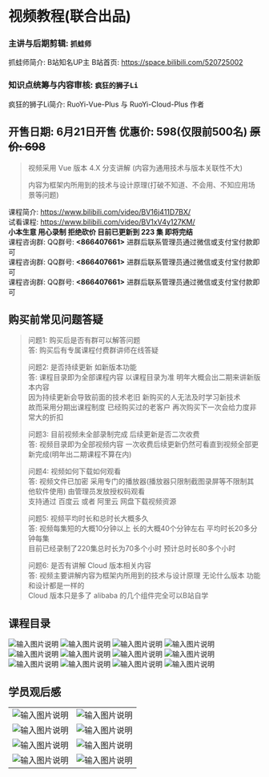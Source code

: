 # 视频教程(联合出品)

### 主讲与后期剪辑: `抓蛙师` 

抓蛙师简介: B站知名UP主 B站首页: https://space.bilibili.com/520725002

### 知识点统筹与内容审核: `疯狂的狮子Li`

疯狂的狮子Li简介: RuoYi-Vue-Plus 与 RuoYi-Cloud-Plus 作者

## 开售日期: 6月21日开售 优惠价: 598(仅限前500名) ~~原价: 698~~

> 视频采用 Vue 版本 4.X 分支讲解 (内容为通用技术与版本关联性不大)
>
> 内容为框架内所用到的技术与设计原理(打破不知道、不会用、不知应用场景等问题)

课程简介: https://www.bilibili.com/video/BV16j411D7BX/
<br>
试看课程: https://www.bilibili.com/video/BV1xV4y127KM/
<br>
**小本生意 用心录制 拒绝砍价 目前已更新到 223 集 即将完结**<br>
课程咨询群: QQ群号: **<866407661>** 进群后联系管理员通过微信或支付宝付款即可<br>
课程咨询群: QQ群号: **<866407661>** 进群后联系管理员通过微信或支付宝付款即可<br>
课程咨询群: QQ群号: **<866407661>** 进群后联系管理员通过微信或支付宝付款即可<br>

## 购买前常见问题答疑
> 问题1: 购买后是否有群可以解答问题<br>
> 答: 购买后有专属课程付费群讲师在线答疑
> 
> 问题2: 是否持续更新 如新版本功能<br>
> 答: 课程目录即为全部课程内容 以课程目录为准 明年大概会出二期来讲新版本内容<br>
> 因为持续更新会导致前面的技术老旧 新购买的人无法及时学习新技术<br>
> 故而采用分期出课程制度 已经购买过的老客户 再次购买下一次会给力度非常大的折扣
> 
> 问题3: 目前视频未全部录制完成 后续更新是否二次收费<br>
> 答: 视频目录即为全部视频内容 一次收费后续更新仍然可看直到视频全部更新完成(明年出二期课程不算在内)
>
> 问题4: 视频如何下载如何观看<br>
> 答: 视频文件已加密 采用专门的播放器(播放器只限制截图录屏等不限制其他软件使用) 由管理员发放授权码观看<br>
> 支持通过 百度云 或者 阿里云 网盘下载视频资源
>
> 问题5: 视频平均时长和总时长大概多久<br>
> 答: 视频每集短的大概10分钟以上 长的大概40个分钟左右 平均时长20多分钟每集<br>
> 目前已经录制了220集总时长为70多个小时 预计总时长80多个小时
> 
> 问题6: 是否有讲解 Cloud 版本相关内容<br>
> 答: 视频主要讲解内容为框架内所用到的技术与设计原理 无论什么版本 功能和设计都是一样的<br>
> Cloud 版本只是多了 alibaba 的几个组件完全可以B站自学

## 课程目录

![输入图片说明](https://foruda.gitee.com/images/1695105467795304336/58fcd6db_1766278.png "屏幕截图")
![输入图片说明](https://foruda.gitee.com/images/1695105494170842444/10f98fed_1766278.png "屏幕截图")
![输入图片说明](https://foruda.gitee.com/images/1695105523526589287/f131c614_1766278.png "屏幕截图")
![输入图片说明](https://foruda.gitee.com/images/1695105547992880680/9f4137f3_1766278.png "屏幕截图")
![输入图片说明](https://foruda.gitee.com/images/1695105560849590514/d19fad6a_1766278.png "屏幕截图")
![输入图片说明](https://foruda.gitee.com/images/1695105586641712428/349a971b_1766278.png "屏幕截图")
![输入图片说明](https://foruda.gitee.com/images/1695105595501187093/fb819d35_1766278.png "屏幕截图")
![输入图片说明](https://foruda.gitee.com/images/1695105609163585390/833dd89c_1766278.png "屏幕截图")
![输入图片说明](https://foruda.gitee.com/images/1695105630469565265/8dbba1d2_1766278.png "屏幕截图")
![输入图片说明](https://foruda.gitee.com/images/1695105659037093525/09a4f6e1_1766278.png "屏幕截图")
![输入图片说明](https://foruda.gitee.com/images/1695714493079698007/311980ee_1766278.png "屏幕截图")
![输入图片说明](https://foruda.gitee.com/images/1696817351506985171/c1bf3e7b_1766278.png "屏幕截图")

## 学员观后感

|                                                                                                                            |                                                                                                                            |
|----------------------------------------------------------------------------------------------------------------------------|----------------------------------------------------------------------------------------------------------------------------|
| ![输入图片说明](https://foruda.gitee.com/images/1691386100129796781/44b69dae_1766278.jpeg "e5932bdbfd5eb22b764f77da2a090ed.jpg") | ![输入图片说明](https://foruda.gitee.com/images/1691386076834242484/a6073f7d_1766278.png "6257f457af8fffaadaf1358ccaa5627.png")  |
| ![输入图片说明](https://foruda.gitee.com/images/1691386089186649583/98ac8b7c_1766278.png "b695e072286e892497a225bf6209fac.png")  | ![输入图片说明](https://foruda.gitee.com/images/1691386108722171132/b937b23a_1766278.jpeg "f1a245e88f7233000fbbe28df63be14.jpg") |
| ![输入图片说明](https://foruda.gitee.com/images/1695714607596127461/513b6893_1766278.png "屏幕截图")                                 | ![输入图片说明](https://foruda.gitee.com/images/1692804549604261480/09ef12f6_1766278.png "屏幕截图")                                 |
| ![输入图片说明](https://foruda.gitee.com/images/1692804541482477905/578e5448_1766278.png "屏幕截图")                                 | ![输入图片说明](https://foruda.gitee.com/images/1695714614517941469/cac681fb_1766278.png "屏幕截图")                                 |
